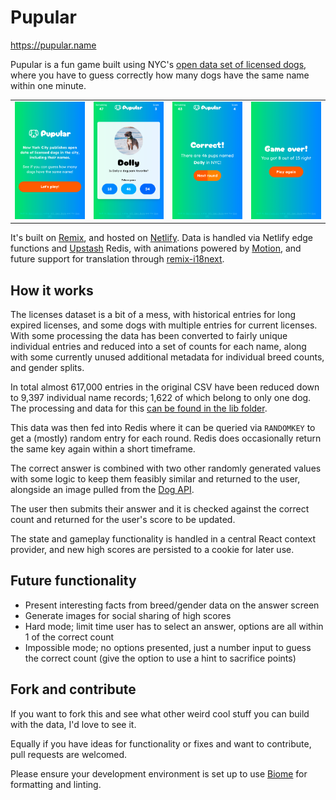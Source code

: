 # Pupular

https://pupular.name

Pupular is a fun game built using NYC's [open data set of licensed dogs](https://data.cityofnewyork.us/Health/NYC-Dog-Licensing-Dataset/nu7n-tubp/about_data), where you have to guess correctly how many dogs have the same name within one minute.

|                                                     |                                             |                                                            |                                                  |
| --------------------------------------------------- | ------------------------------------------- | ---------------------------------------------------------- | ------------------------------------------------ |
| ![Play Screen](./public/screenshots/game_start.png) | ![Round](./public/screenshots/in_round.png) | ![Correct Answer](./public/screenshots/correct_answer.png) | ![Game Over](./public/screenshots/game_over.png) |

It's built on [Remix](https://remix.run/), and hosted on [Netlify](https://www.netlify.com/). Data is handled via Netlify edge functions and [Upstash](https://upstash.com) Redis, with animations powered by [Motion](https://motion.dev), and future support for translation through [remix-i18next](https://github.com/sergiodxa/remix-i18next).

## How it works

The licenses dataset is a bit of a mess, with historical entries for long expired licenses, and some dogs with multiple entries for current licenses. With some processing the data has been converted to fairly unique individual entries and reduced into a set of counts for each name, along with some currently unused additional metadata for individual breed counts, and gender splits.

In total almost 617,000 entries in the original CSV have been reduced down to 9,397 individual name records; 1,622 of which belong to only one dog. The processing and data for this [can be found in the lib folder](./lib/data/).

This data was then fed into Redis where it can be queried via `RANDOMKEY` to get a (mostly) random entry for each round. Redis does occasionally return the same key again within a short timeframe.

The correct answer is combined with two other randomly generated values with some logic to keep them feasibly similar and returned to the user, alongside an image pulled from the [Dog API](https://dog.ceo/api).

The user then submits their answer and it is checked against the correct count and returned for the user's score to be updated.

The state and gameplay functionality is handled in a central React context provider, and new high scores are persisted to a cookie for later use.

## Future functionality

- Present interesting facts from breed/gender data on the answer screen
- Generate images for social sharing of high scores
- Hard mode; limit time user has to select an answer, options are all within 1 of the correct count
- Impossible mode; no options presented, just a number input to guess the correct count (give the option to use a hint to sacrifice points)

## Fork and contribute

If you want to fork this and see what other weird cool stuff you can build with the data, I'd love to see it.

Equally if you have ideas for functionality or fixes and want to contribute, pull requests are welcomed.

Please ensure your development environment is set up to use [Biome](https://biomejs.dev/) for formatting and linting.
